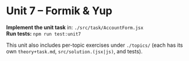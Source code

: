 # Unit 7 – Formik & Yup

**Implement the unit task** in: `./src/task/AccountForm.jsx`  
**Run tests:** `npm run test:unit7`

This unit also includes per-topic exercises under `./topics/` (each has its own `theory+task.md`, `src/solution.(jsx|js)`, and tests).
